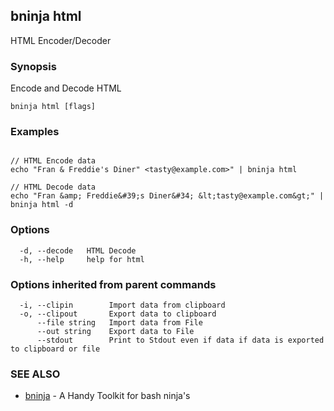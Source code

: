 ## bninja html

HTML Encoder/Decoder

### Synopsis

Encode and Decode HTML

```
bninja html [flags]
```

### Examples

```

// HTML Encode data
echo "Fran & Freddie's Diner" <tasty@example.com>" | bninja html

// HTML Decode data
echo "Fran &amp; Freddie&#39;s Diner&#34; &lt;tasty@example.com&gt;" | bninja html -d

```

### Options

```
  -d, --decode   HTML Decode
  -h, --help     help for html
```

### Options inherited from parent commands

```
  -i, --clipin        Import data from clipboard
  -o, --clipout       Export data to clipboard
      --file string   Import data from File
      --out string    Export data to File
      --stdout        Print to Stdout even if data if data is exported to clipboard or file
```

### SEE ALSO

* [bninja](bninja.md)	 - A Handy Toolkit for bash ninja's

